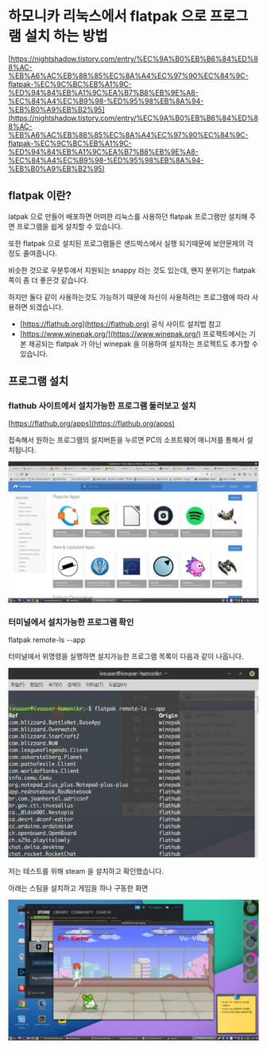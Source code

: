 # 하모니카 리눅스에서 flatpak 으로 프로그램 설치 하는 방법

[https://nightshadow.tistory.com/entry/%EC%9A%B0%EB%B6%84%ED%88%AC-%EB%A6%AC%EB%88%85%EC%8A%A4%EC%97%90%EC%84%9C-flatpak-%EC%9C%BC%EB%A1%9C-%ED%94%84%EB%A1%9C%EA%B7%B8%EB%9E%A8-%EC%84%A4%EC%B9%98-%ED%95%98%EB%8A%94-%EB%B0%A9%EB%B2%95](https://nightshadow.tistory.com/entry/%EC%9A%B0%EB%B6%84%ED%88%AC-%EB%A6%AC%EB%88%85%EC%8A%A4%EC%97%90%EC%84%9C-flatpak-%EC%9C%BC%EB%A1%9C-%ED%94%84%EB%A1%9C%EA%B7%B8%EB%9E%A8-%EC%84%A4%EC%B9%98-%ED%95%98%EB%8A%94-%EB%B0%A9%EB%B2%95)

## flatpak 이란? <a href="#id-flatpak-flatpak" id="id-flatpak-flatpak"></a>

latpak 으로 만들어 배포하면 어떠한 리눅스를 사용하던 flatpak 프로그램만 설치해 주면 프로그램을 쉽게 설치할 수 있습니다.

또한 flatpak 으로 설치된 프로그램들은 샌드박스에서 실행 되기때문에 보안문제의 걱정도 줄여줍니다.

비슷한 것으로 우분투에서 지원되는 snappy 라는 것도 있는데, 왠지 분위기는 flatpak 쪽이 좀 더 좋은것 같습니다.

하지만 둘다 같이 사용하는것도 가능하기 때문에 자신이 사용하려는 프로그램에 따라 사용하면 되겠습니다.

* [https://flathub.org](https://flathub.org) 공식 사이트 설치법 참고
* [https://www.winepak.org/](https://www.winepak.org/) 프로젝트에서는 기본 제공되는 flatpak 가 아닌 winepak 을 이용하여 설치하는 프로젝트도 추가할 수 있습니다.

## 프로그램 설치 <a href="#id-flatpak" id="id-flatpak"></a>

### flathub 사이트에서 설치가능한 프로그램 둘러보고 설치 <a href="#id-flatpak-flathub" id="id-flatpak-flathub"></a>

[https://flathub.org/apps](https://flathub.org/apps)

접속해서 원하는 프로그램의 설치버튼을 누르면 PC의 소프트웨어 매니저를 통해서 설치됩니다.

![](../.gitbook/assets/24314057.png)

### 터미널에서 설치가능한 프로그램 확인 <a href="#id-flatpak" id="id-flatpak"></a>

flatpak remote-ls --app

터미널에서 위명령을 실행하면 설치가능한 프로그램 목록이 다음과 같이 나옵니다.

![](../.gitbook/assets/24314056.png)

저는 테스트를 위해 steam 을 설치하고 확인했습니다.

아래는 스팀을 설치하고 게임을 하나 구동한 화면

![](../.gitbook/assets/24314058.png)
